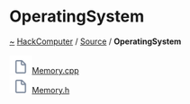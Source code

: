 <a id="operatingsystem"></a>
<h1>OperatingSystem</h1>
<a id="dir_db6a65340a7df5fc473ffbff34a678f0"></a>
<a href="https://github.com/CharlesCarley/HackComputer#~">~</a>
<a href="index.md#index">HackComputer</a>
<span class="inline-text">/</span>
<a href="dir_74389ed8173ad57b461b9d623a1f3867.md#source">Source</a>
<span class="inline-text">/</span>
<span class="bold-text"><b>OperatingSystem</b></span>
<br/>
<br/>
<span class="icon-list-item"><a href="https://github.com/CharlesCarley/HackComputer/blob/master/Source/OperatingSystem/Memory.cpp#L1" class="icon-list-item"><img src="../images/file.svg" class="icon-list-item"/><span class="icon-list-item">Memory.cpp</span>
</a>
</span>
<br/>
<span class="icon-list-item"><a href="https://github.com/CharlesCarley/HackComputer/blob/master/Source/OperatingSystem/Memory.h#L1" class="icon-list-item"><img src="../images/file.svg" class="icon-list-item"/><span class="icon-list-item">Memory.h</span>
</a>
</span>
<br/>
</div>
</div>
</body>
</html>
